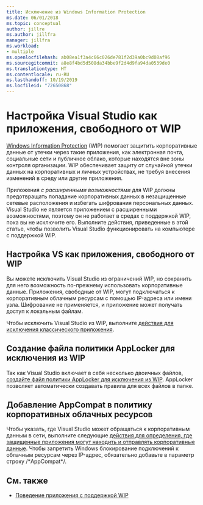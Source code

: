 ```yaml
---
title: Исключение из Windows Information Protection
ms.date: 06/01/2018
ms.topic: conceptual
author: jillre
ms.author: jillfra
manager: jillfra
ms.workload:
- multiple
ms.openlocfilehash: ab08ea1f3a4c66c026de781f2d39a0bc9d08af96
ms.sourcegitcommit: a8e8f4bd5d508da34bbe9f2d4d9fa94da0539de0
ms.translationtype: HT
ms.contentlocale: ru-RU
ms.lasthandoff: 10/19/2019
ms.locfileid: "72650868"
---
```

# <a name="configure-visual-studio-as-a-wip-exempt-app"></a>Настройка Visual Studio как приложения, свободного от WIP

[Windows Information Protection](/windows/security/information-protection/windows-information-protection/protect-enterprise-data-using-wip) (WIP) помогает защитить корпоративные данные от утечки через такие приложения, как электронная почта, социальные сети и публичное облако, которые находятся вне зоны контроля организации. WIP обеспечивает защиту от случайной утечки данных на корпоративных и личных устройствах, не требуя внесения изменений в среду или другие приложения.

Приложения *с расширенными возможностями* для WIP должны предотвращать попадание корпоративных данных в незащищенные сетевые расположения и избегать шифрования персональных данных. Visual Studio не является приложением с расширенными возможностями, поэтому он не работает в средах с поддержкой WIP, пока вы не исключите его. Выполните действия, приведенные в этой статье, чтобы позволить Visual Studio функционировать на компьютере с поддержкой WIP.

## <a name="configure-vs-as-a-wip-exempt-app"></a>Настройка VS как приложения, свободного от WIP

Вы можете исключить Visual Studio из ограничений WIP, но сохранить для него возможность по-прежнему использовать корпоративные данные. Приложения, свободные от WIP, могут подключаться к корпоративным облачным ресурсам с помощью IP-адреса или имени узла. Шифрование не применяется, и приложение может получать доступ к локальным файлам.

Чтобы исключить Visual Studio из WIP, выполните [действия для исключения классического приложения](/windows/security/information-protection/windows-information-protection/create-wip-policy-using-intune-azure#exempt-apps-from-a-wip-policy).

## <a name="create-a-wip-exempt-applocker-policy-file"></a>Создание файла политики AppLocker для исключения из WIP

Так как Visual Studio включает в себя несколько двоичных файлов, [создайте файл политики AppLocker для исключения из WIP](/windows/security/threat-protection/windows-defender-application-control/applocker/run-the-automatically-generate-rules-wizard). AppLocker позволяет автоматически создавать правила для всех файлов в папке.

## <a name="add-appcompat-to-the-enterprise-cloud-resource-policy"></a>Добавление AppCompat в политику корпоративных облачных ресурсов

Чтобы указать, где Visual Studio может обращаться к корпоративным данным в сети, выполните следующие [действия для определения, где защищенные приложения могут находить и отправлять корпоративные данные](/windows/security/information-protection/windows-information-protection/create-wip-policy-using-intune-azure#choose-where-apps-can-access-enterprise-data). Чтобы запретить Windows блокирование подключений к облачным ресурсам через IP-адрес, обязательно добавьте в параметр строку /\*AppCompat\*/.

## <a name="see-also"></a>См. также

- [Поведение приложения с поддержкой WIP](/windows/security/information-protection/windows-information-protection/app-behavior-with-wip)